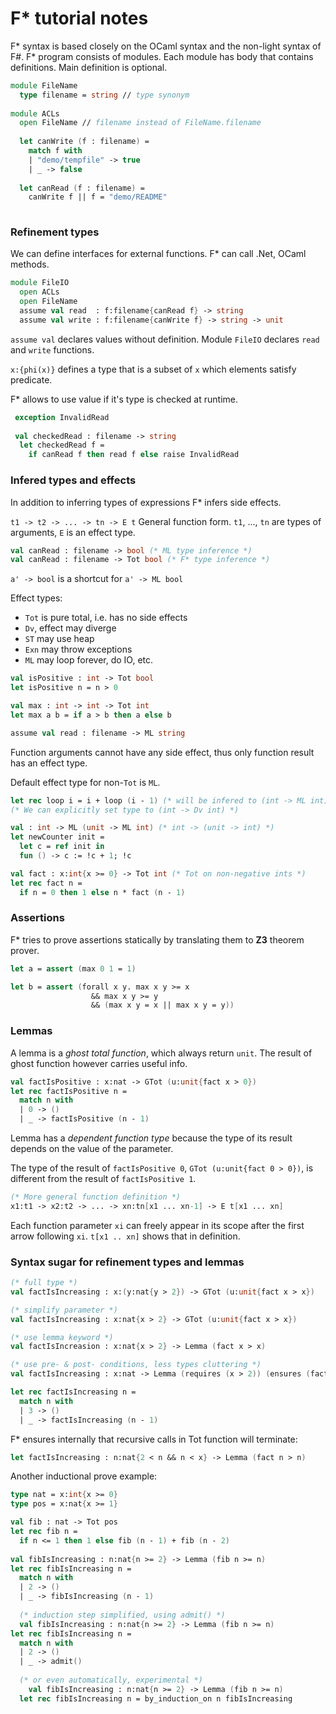# F* tutorial notes

F* syntax is based closely on the OCaml syntax and the non-light syntax of F#.
F* program consists of modules. Each module has body that contains definitions.
Main definition is optional.

```fsharp
module FileName
  type filename = string // type synonym
  
module ACLs
  open FileName // filename instead of FileName.filename
  
  let canWrite (f : filename) =
    match f with
    | "demo/tempfile" -> true
    | _ -> false
    
  let canRead (f : filename) =
    canWrite f || f = "demo/README"
  
```

### Refinement types

We can define interfaces for external functions.
F* can call .Net, OCaml methods.

```fsharp
module FileIO
  open ACLs
  open FileName
  assume val read  : f:filename{canRead f} -> string
  assume val write : f:filename{canWrite f} -> string -> unit
```

`assume val` declares values without definition.
Module `FileIO` declares `read` and `write` functions.

`x:{phi(x)}` defines a type that is a subset of `x` which elements satisfy predicate.

F* allows to use value if it's type is checked at runtime.

```fsharp
 exception InvalidRead
 
 val checkedRead : filename -> string
  let checkedRead f =
    if canRead f then read f else raise InvalidRead
```

### Infered types and effects

In addition to inferring types of expressions F* infers side effects.

`t1 -> t2 -> ... -> tn -> E t` General function form.
`t1`, ..., `tn` are types of arguments, `E` is an effect type.

```fsharp
val canRead : filename -> bool (* ML type inference *)
val canRead : filename -> Tot bool (* F* type inference *)
```

`a' -> bool` is a shortcut for `a' -> ML bool`

Effect types:

* `Tot` is pure total, i.e. has no side effects
* `Dv`, effect may diverge
* `ST` may use heap
* `Exn` may throw exceptions
* `ML` may loop forever, do IO, etc.

```fsharp
val isPositive : int -> Tot bool
let isPositive n = n > 0

val max : int -> int -> Tot int
let max a b = if a > b then a else b

assume val read : filename -> ML string
```
Function arguments cannot have any side effect, thus only function result has an effect type.

Default effect type for non-`Tot` is `ML`.

```fsharp
let rec loop i = i + loop (i - 1) (* will be infered to (int -> ML int) or just (int -> int) *)
(* We can explicitly set type to (int -> Dv int) *)
```

```fsharp
val : int -> ML (unit -> ML int) (* int -> (unit -> int) *)
let newCounter init =
  let c = ref init in
  fun () -> c := !c + 1; !c
```

```fsharp
val fact : x:int{x >= 0} -> Tot int (* Tot on non-negative ints *)
let rec fact n =
  if n = 0 then 1 else n * fact (n - 1)
```

### Assertions

F* tries to prove assertions statically by translating them to **Z3** theorem prover.

```fsharp
let a = assert (max 0 1 = 1)

let b = assert (forall x y. max x y >= x
                  && max x y >= y
                  && (max x y = x || max x y = y))
```

### Lemmas

A lemma is a *ghost total function*, which always return `unit`. The result of ghost function however carries useful info.

```fsharp
val factIsPositive : x:nat -> GTot (u:unit{fact x > 0})
let rec factIsPositive n =
  match n with
  | 0 -> ()
  | _ -> factIsPositive (n - 1)
```
Lemma has a *dependent function type* because the type of its result depends on the value of the parameter.

The type of the result of `factIsPositive 0`, `GTot (u:unit{fact 0 > 0})`, is different from the result of `factIsPositive 1`.

```fsharp
(* More general function definition *)
x1:t1 -> x2:t2 -> ... -> xn:tn[x1 ... xn-1] -> E t[x1 ... xn]
```

Each function parameter `xi` can freely appear in its scope after the first arrow following `xi`. `t[x1 .. xn]` shows that in definition.

### Syntax sugar for refinement types and lemmas

```fsharp
(* full type *)
val factIsIncreasing : x:(y:nat{y > 2}) -> GTot (u:unit{fact x > x})

(* simplify parameter *)
val factIsIncreasing : x:nat{x > 2} -> GTot (u:unit{fact x > x})

(* use lemma keyword *)
val factIsIncreasion : x:nat{x > 2} -> Lemma (fact x > x)

(* use pre- & post- conditions, less types cluttering *)
val factIsIncreasing : x:nat -> Lemma (requires (x > 2)) (ensures (fact x > x))

let rec factIsIncreasing n =
  match n with
  | 3 -> ()
  | _ -> factIsIncreasing (n - 1)
```

F* ensures internally that recursive calls in Tot function will terminate:

```fsharp
let factIsIncreasing : n:nat{2 < n && n < x} -> Lemma (fact n > n)
```

Another inductional prove example:

```fsharp
type nat = x:int{x >= 0}
type pos = x:nat{x >= 1}

val fib : nat -> Tot pos
let rec fib n =
  if n <= 1 then 1 else fib (n - 1) + fib (n - 2)
  
val fibIsIncreasing : n:nat{n >= 2} -> Lemma (fib n >= n)
let rec fibIsIncreasing n =
  match n with
  | 2 -> ()
  | _ -> fibIsIncreasing (n - 1)
  
  (* induction step simplified, using admit() *)
  val fibIsIncreasing : n:nat{n >= 2} -> Lemma (fib n >= n)
let rec fibIsIncreasing n =
  match n with
  | 2 -> ()
  | _ -> admit()
  
  (* or even automatically, experimental *)
    val fibIsIncreasing : n:nat{n >= 2} -> Lemma (fib n >= n)
  let rec fibIsIncreasing n = by_induction_on n fibIsIncreasing
```
